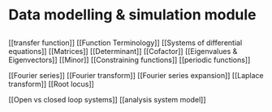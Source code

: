 # Data modelling & simulation module
## 
[[transfer function]]
	[[Function Terminology]]
	[[Systems of differential equations]]
		[[Matrices]]
			[[Determinant]]
			[[Cofactor]]
			[[Eigenvalues & Eigenvectors]]
			[[Minor]]
	[[Constraining functions]]
	[[periodic functions]]

[[Fourier series]]
	[[Fourier transform]]
	[[Fourier series expansion]]
[[Laplace transform]]
[[Root locus]]


[[Open vs closed loop systems]]
[[analysis system model]]